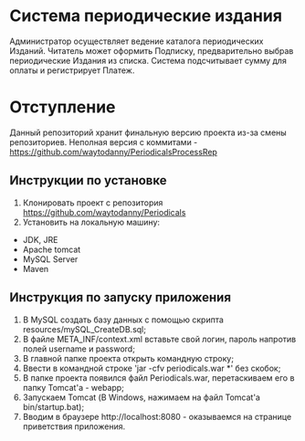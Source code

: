 # Система периодические издания 
Администратор осуществляет ведение каталога периодических Изданий. 
Читатель может оформить Подписку, предварительно выбрав периодические Издания из списка. 
Система подсчитывает сумму для оплаты и регистрирует Платеж.

# Отступление
Данный репозиторий хранит финальную версию проекта из-за смены репозиториев.
Неполная версия с коммитами - https://github.com/waytodanny/PeriodicalsProcessRep
   
## Инструкции по установке
1. Клонировать проект с репозитория https://github.com/waytodanny/Periodicals
2. Установить на локальную машину:
- JDK, JRE
- Apache tomcat
- MySQL Server
- Maven

## Инструкция по запуску приложения
1. В MySQL создать базу данных с помощью скрипта resources/mySQL_CreateDB.sql;
2. В файле META_INF/context.xml вставьте свой логин, пароль напротив полей username и password;
3. В главной папке проекта открыть командную строку;
4. Ввести в командной строке 'jar -cfv periodicals.war *' без скобок;
5. В папке проекта появился файл Periodicals.war, перетаскиваем его в папку Tomcat'a - webapp;
6. Запускаем Tomcat (В Windows, нажимаем на файл Tomcat'a bin/startup.bat);
7. Вводим в браузере http://localhost:8080 - оказываемся на странице приветствия приложения.
